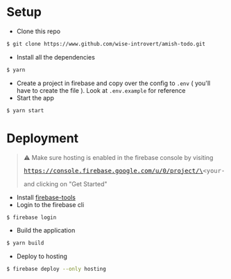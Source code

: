 # Setup

- Clone this repo

```bash
$ git clone https://www.github.com/wise-introvert/amish-todo.git
```

- Install all the dependencies

```bash
$ yarn
```

- Create a project in firebase and copy over the config to `.env` ( you'll have to create the file ). Look at `.env.example` for reference
- Start the app

```bash
$ yarn start
```

# Deployment

> :warning: Make sure hosting is enabled in the firebase console by visiting <pre>https://console.firebase.google.com/u/0/project/\<your-project-name\>/hosting/sites</pre> and clicking on "Get Started"

- Install [firebase-tools](https://firebase.google.com/docs/cli#windows-npm)
- Login to the firebase cli

```bash
$ firebase login
```

- Build the application

```bash
$ yarn build
```

- Deploy to hosting

```bash
$ firebase deploy --only hosting
```
